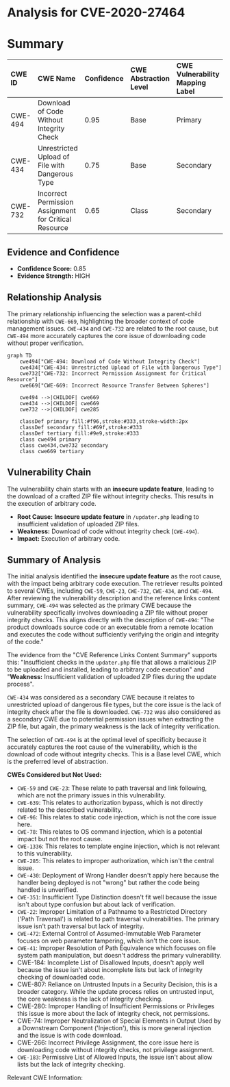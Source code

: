 # Analysis for CVE-2020-27464

# Summary
| CWE ID  | CWE Name                                                                  | Confidence | CWE Abstraction Level | CWE Vulnerability Mapping Label | CWE-Vulnerability Mapping Notes |
| :-------- | :------------------------------------------------------------------------ | :--------- | :-------------------- | :------------------------------ | :------------------------------ |
| CWE-494   | Download of Code Without Integrity Check                                   | 0.95       | Base                  | Primary                         | Allowed                       |
| CWE-434   | Unrestricted Upload of File with Dangerous Type                           | 0.75       | Base                  | Secondary                       | Allowed                       |
| CWE-732   | Incorrect Permission Assignment for Critical Resource                    | 0.65       | Class                 | Secondary                       | Allowed-with-Review           |

## Evidence and Confidence

*   **Confidence Score:** 0.85
*   **Evidence Strength:** HIGH

## Relationship Analysis
The primary relationship influencing the selection was a parent-child relationship with `CWE-669`, highlighting the broader context of code management issues. `CWE-434` and `CWE-732` are related to the root cause, but `CWE-494` more accurately captures the core issue of downloading code without proper verification.

```mermaid
graph TD
    cwe494["CWE-494: Download of Code Without Integrity Check"]
    cwe434["CWE-434: Unrestricted Upload of File with Dangerous Type"]
    cwe732["CWE-732: Incorrect Permission Assignment for Critical Resource"]
    cwe669["CWE-669: Incorrect Resource Transfer Between Spheres"]
    
    cwe494 -->|CHILDOF| cwe669
    cwe434 -->|CHILDOF| cwe669
    cwe732 -->|CHILDOF| cwe285
    
    classDef primary fill:#f96,stroke:#333,stroke-width:2px
    classDef secondary fill:#69f,stroke:#333
    classDef tertiary fill:#9e9,stroke:#333
    class cwe494 primary
    class cwe434,cwe732 secondary
    class cwe669 tertiary
```

## Vulnerability Chain
The vulnerability chain starts with an **insecure update feature**, leading to the download of a crafted ZIP file without integrity checks. This results in the execution of arbitrary code.

*   **Root Cause:** **Insecure update feature** in `/updater.php` leading to insufficient validation of uploaded ZIP files.
*   **Weakness:** Download of code without integrity check (`CWE-494`).
*   **Impact:** Execution of arbitrary code.

## Summary of Analysis
The initial analysis identified the **insecure update feature** as the root cause, with the impact being arbitrary code execution. The retriever results pointed to several CWEs, including `CWE-59`, `CWE-23`, `CWE-732`, `CWE-434`, and `CWE-494`. After reviewing the vulnerability description and the reference links content summary, `CWE-494` was selected as the primary CWE because the vulnerability specifically involves downloading a ZIP file without proper integrity checks. This aligns directly with the description of `CWE-494`: "The product downloads source code or an executable from a remote location and executes the code without sufficiently verifying the origin and integrity of the code."

The evidence from the "CVE Reference Links Content Summary" supports this: "Insufficient checks in the `updater.php` file that allows a malicious ZIP to be uploaded and installed, leading to arbitrary code execution" and "**Weakness:** Insufficient validation of uploaded ZIP files during the update process".

`CWE-434` was considered as a secondary CWE because it relates to unrestricted upload of dangerous file types, but the core issue is the lack of integrity check after the file is downloaded. `CWE-732` was also considered as a secondary CWE due to potential permission issues when extracting the ZIP file, but again, the primary weakness is the lack of integrity verification.

The selection of `CWE-494` is at the optimal level of specificity because it accurately captures the root cause of the vulnerability, which is the download of code without integrity checks. This is a Base level CWE, which is the preferred level of abstraction.

**CWEs Considered but Not Used:**

*   `CWE-59` and `CWE-23`: These relate to path traversal and link following, which are not the primary issues in this vulnerability.
*   `CWE-639`: This relates to authorization bypass, which is not directly related to the described vulnerability.
*   `CWE-96`: This relates to static code injection, which is not the core issue here.
*   `CWE-78`: This relates to OS command injection, which is a potential impact but not the root cause.
*   `CWE-1336`: This relates to template engine injection, which is not relevant to this vulnerability.
*   `CWE-285`: This relates to improper authorization, which isn't the central issue.
*   `CWE-430`: Deployment of Wrong Handler doesn't apply here because the handler being deployed is not "wrong" but rather the code being handled is unverified.
*   `CWE-351`: Insufficient Type Distinction doesn't fit well because the issue isn't about type confusion but about lack of verification.
*   `CWE-22`: Improper Limitation of a Pathname to a Restricted Directory ('Path Traversal') is related to path traversal vulnerabilities. The primary issue isn't path traversal but lack of integrity.
*   `CWE-472`: External Control of Assumed-Immutable Web Parameter focuses on web parameter tampering, which isn't the core issue.
*   `CWE-41`: Improper Resolution of Path Equivalence which focuses on file system path manipulation, but doesn't address the primary vulnerability.
*    CWE-184: Incomplete List of Disallowed Inputs, doesn't apply well because the issue isn't about incomplete lists but lack of integrity checking of downloaded code.
*    CWE-807: Reliance on Untrusted Inputs in a Security Decision, this is a broader category. While the update process relies on untrusted input, the core weakness is the lack of integrity checking.
*    CWE-280: Improper Handling of Insufficient Permissions or Privileges this issue is more about the lack of integrity check, not permissions.
*    CWE-74: Improper Neutralization of Special Elements in Output Used by a Downstream Component ('Injection'), this is more general injection and the issue is with code download.
*    CWE-266: Incorrect Privilege Assignment, the core issue here is downloading code without integrity checks, not privilege assignment.
*   `CWE-183`: Permissive List of Allowed Inputs, the issue isn't about allow lists but the lack of integrity checking.

Relevant CWE Information: